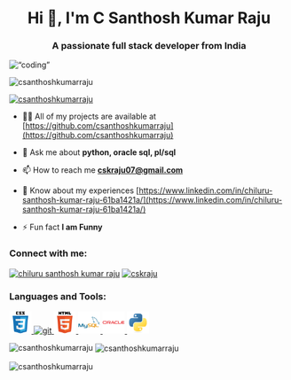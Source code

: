 <h1 align="center">Hi 👋, I'm C Santhosh Kumar Raju</h1>
<h3 align="center">A passionate full stack developer from India</h3>
<img align=“right” alt=“coding” width=“400” src=giphy.gif>

<p align="left"> <img src="https://komarev.com/ghpvc/?username=csanthoshkumarraju&label=Profile%20views&color=0e75b6&style=flat" alt="csanthoshkumarraju" /> </p>

<p align="left"> <a href="https://github.com/ryo-ma/github-profile-trophy"><img src="https://github-profile-trophy.vercel.app/?username=csanthoshkumarraju" alt="csanthoshkumarraju" /></a> </p>

- 👨‍💻 All of my projects are available at [https://github.com/csanthoshkumarraju](https://github.com/csanthoshkumarraju)

- 💬 Ask me about **python, oracle sql, pl/sql**

- 📫 How to reach me **cskraju07@gmail.com**

- 📄 Know about my experiences [https://www.linkedin.com/in/chiluru-santhosh-kumar-raju-61ba1421a/](https://www.linkedin.com/in/chiluru-santhosh-kumar-raju-61ba1421a/)

- ⚡ Fun fact **I am Funny**

<h3 align="left">Connect with me:</h3>
<p align="left">
<a href="https://www.linkedin.com/in/chiluru-santhosh-kumar-raju-61ba1421a/" target="blank"><img align="center" src="https://raw.githubusercontent.com/rahuldkjain/github-profile-readme-generator/master/src/images/icons/Social/linked-in-alt.svg" alt="chiluru santhosh kumar raju" height="30" width="40" /></a>
<a href="https://codeforces.com/profile/cskraju" target="blank"><img align="center" src="https://raw.githubusercontent.com/rahuldkjain/github-profile-readme-generator/master/src/images/icons/Social/codeforces.svg" alt="cskraju" height="30" width="40" /></a>
</p>

<h3 align="left">Languages and Tools:</h3>
<p align="left"> <a href="https://www.w3schools.com/css/" target="_blank" rel="noreferrer"> <img src="https://raw.githubusercontent.com/devicons/devicon/master/icons/css3/css3-original-wordmark.svg" alt="css3" width="40" height="40"/> </a> <a href="https://git-scm.com/" target="_blank" rel="noreferrer"> <img src="https://www.vectorlogo.zone/logos/git-scm/git-scm-icon.svg" alt="git" width="40" height="40"/> </a> <a href="https://www.w3.org/html/" target="_blank" rel="noreferrer"> <img src="https://raw.githubusercontent.com/devicons/devicon/master/icons/html5/html5-original-wordmark.svg" alt="html5" width="40" height="40"/> </a> <a href="https://www.mysql.com/" target="_blank" rel="noreferrer"> <img src="https://raw.githubusercontent.com/devicons/devicon/master/icons/mysql/mysql-original-wordmark.svg" alt="mysql" width="40" height="40"/> </a> <a href="https://www.oracle.com/" target="_blank" rel="noreferrer"> <img src="https://raw.githubusercontent.com/devicons/devicon/master/icons/oracle/oracle-original.svg" alt="oracle" width="40" height="40"/> </a> <a href="https://www.python.org" target="_blank" rel="noreferrer"> <img src="https://raw.githubusercontent.com/devicons/devicon/master/icons/python/python-original.svg" alt="python" width="40" height="40"/> </a> </p>

<p><img align="left" src="https://github-readme-stats.vercel.app/api/top-langs?username=csanthoshkumarraju&show_icons=true&locale=en&layout=compact" alt="csanthoshkumarraju" /></p>

<p>&nbsp;<img align="center" src="https://github-readme-stats.vercel.app/api?username=csanthoshkumarraju&show_icons=true&locale=en" alt="csanthoshkumarraju" /></p>

<p><img align="center" src="https://github-readme-streak-stats.herokuapp.com/?user=csanthoshkumarraju&" alt="csanthoshkumarraju" /></p>
